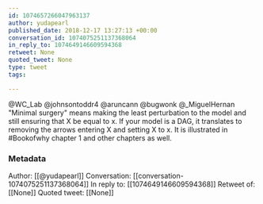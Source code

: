 ```yaml
---
id: 1074657266047963137
author: yudapearl
published_date: 2018-12-17 13:27:13 +00:00
conversation_id: 1074075251137368064
in_reply_to: 1074649146609594368
retweet: None
quoted_tweet: None
type: tweet
tags:

---
```


@WC_Lab @johnsontoddr4 @aruncann @bugwonk @_MiguelHernan "Minimal surgery" means making the least perturbation to the model and still ensuring that X be equal to x. If your model is a DAG, it translates to removing the
arrows entering X and setting X to x. It is illustrated in #Bookofwhy chapter 1 and other chapters as well.

### Metadata

Author: [[@yudapearl]]
Conversation: [[conversation-1074075251137368064]]
In reply to: [[1074649146609594368]]
Retweet of: [[None]]
Quoted tweet: [[None]]
